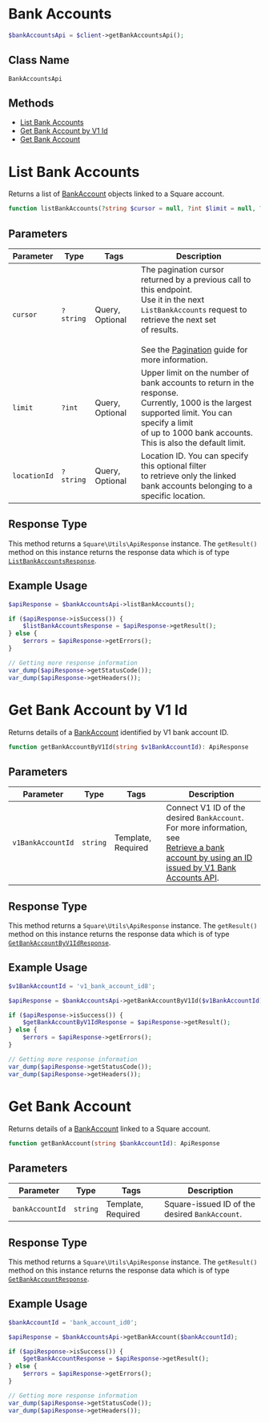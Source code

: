 # Bank Accounts

```php
$bankAccountsApi = $client->getBankAccountsApi();
```

## Class Name

`BankAccountsApi`

## Methods

* [List Bank Accounts](../../doc/apis/bank-accounts.md#list-bank-accounts)
* [Get Bank Account by V1 Id](../../doc/apis/bank-accounts.md#get-bank-account-by-v1-id)
* [Get Bank Account](../../doc/apis/bank-accounts.md#get-bank-account)


# List Bank Accounts

Returns a list of [BankAccount](../../doc/models/bank-account.md) objects linked to a Square account.

```php
function listBankAccounts(?string $cursor = null, ?int $limit = null, ?string $locationId = null): ApiResponse
```

## Parameters

| Parameter | Type | Tags | Description |
|  --- | --- | --- | --- |
| `cursor` | `?string` | Query, Optional | The pagination cursor returned by a previous call to this endpoint.<br>Use it in the next `ListBankAccounts` request to retrieve the next set<br>of results.<br><br>See the [Pagination](https://developer.squareup.com/docs/working-with-apis/pagination) guide for more information. |
| `limit` | `?int` | Query, Optional | Upper limit on the number of bank accounts to return in the response.<br>Currently, 1000 is the largest supported limit. You can specify a limit<br>of up to 1000 bank accounts. This is also the default limit. |
| `locationId` | `?string` | Query, Optional | Location ID. You can specify this optional filter<br>to retrieve only the linked bank accounts belonging to a specific location. |

## Response Type

This method returns a `Square\Utils\ApiResponse` instance. The `getResult()` method on this instance returns the response data which is of type [`ListBankAccountsResponse`](../../doc/models/list-bank-accounts-response.md).

## Example Usage

```php
$apiResponse = $bankAccountsApi->listBankAccounts();

if ($apiResponse->isSuccess()) {
    $listBankAccountsResponse = $apiResponse->getResult();
} else {
    $errors = $apiResponse->getErrors();
}

// Getting more response information
var_dump($apiResponse->getStatusCode());
var_dump($apiResponse->getHeaders());
```


# Get Bank Account by V1 Id

Returns details of a [BankAccount](../../doc/models/bank-account.md) identified by V1 bank account ID.

```php
function getBankAccountByV1Id(string $v1BankAccountId): ApiResponse
```

## Parameters

| Parameter | Type | Tags | Description |
|  --- | --- | --- | --- |
| `v1BankAccountId` | `string` | Template, Required | Connect V1 ID of the desired `BankAccount`. For more information, see<br>[Retrieve a bank account by using an ID issued by V1 Bank Accounts API](https://developer.squareup.com/docs/bank-accounts-api#retrieve-a-bank-account-by-using-an-id-issued-by-v1-bank-accounts-api). |

## Response Type

This method returns a `Square\Utils\ApiResponse` instance. The `getResult()` method on this instance returns the response data which is of type [`GetBankAccountByV1IdResponse`](../../doc/models/get-bank-account-by-v1-id-response.md).

## Example Usage

```php
$v1BankAccountId = 'v1_bank_account_id8';

$apiResponse = $bankAccountsApi->getBankAccountByV1Id($v1BankAccountId);

if ($apiResponse->isSuccess()) {
    $getBankAccountByV1IdResponse = $apiResponse->getResult();
} else {
    $errors = $apiResponse->getErrors();
}

// Getting more response information
var_dump($apiResponse->getStatusCode());
var_dump($apiResponse->getHeaders());
```


# Get Bank Account

Returns details of a [BankAccount](../../doc/models/bank-account.md)
linked to a Square account.

```php
function getBankAccount(string $bankAccountId): ApiResponse
```

## Parameters

| Parameter | Type | Tags | Description |
|  --- | --- | --- | --- |
| `bankAccountId` | `string` | Template, Required | Square-issued ID of the desired `BankAccount`. |

## Response Type

This method returns a `Square\Utils\ApiResponse` instance. The `getResult()` method on this instance returns the response data which is of type [`GetBankAccountResponse`](../../doc/models/get-bank-account-response.md).

## Example Usage

```php
$bankAccountId = 'bank_account_id0';

$apiResponse = $bankAccountsApi->getBankAccount($bankAccountId);

if ($apiResponse->isSuccess()) {
    $getBankAccountResponse = $apiResponse->getResult();
} else {
    $errors = $apiResponse->getErrors();
}

// Getting more response information
var_dump($apiResponse->getStatusCode());
var_dump($apiResponse->getHeaders());
```

